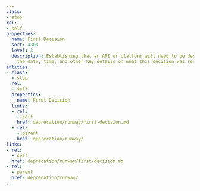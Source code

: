 ```yaml
---
class:
- stop
rel:
- self
properties:
  name: First Decision
  sort: 4308
  level: 3
  description: Establishing that an API or platform will need to be deprecated. Recording
    the date, time, and other key details on what this decision was reached.
entities:
- class:
  - stop
  rel:
  - self
  properties:
    name: First Decision
  links:
  - rel:
    - self
    href: deprecation/runway/first-decision.md
  - rel:
    - parent
    href: deprecation/runway/
links:
- rel:
  - self
  href: deprecation/runway/first-decision.md
- rel:
  - parent
  href: deprecation/runway/
...
```

